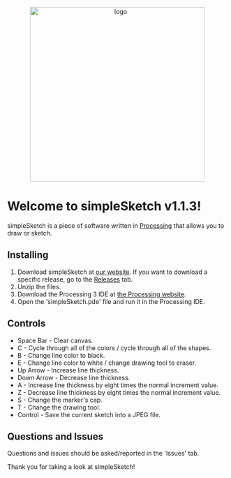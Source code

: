 <p align="center">
  <img src="https://github.com/waitblock/simpleSketch/blob/main/images/simplesketch_logo.png" alt="logo" style="width: 400; height: auto;">
</p>

# Welcome to simpleSketch v1.1.3!

simpleSketch is a piece of software written in [Processing](https://processing.org/) that allows you to draw or sketch.

## Installing

1) Download simpleSketch at [our website](https://simplesketch.github.io). If you want to download a specific release, go to the [Releases](https://github.com/waitblock/simpleSketch/releases) tab.
2) Unzip the files.
3) Download the Processing 3 IDE at [the Processing website](https://processing.org/download/).
4) Open the 'simpleSketch.pde' file and run it in the Processing IDE.

## Controls

- Space Bar - Clear canvas.
- C - Cycle through all of the colors / cycle through all of the shapes.
- B - Change line color to black.
- E - Change line color to white / change drawing tool to eraser.
- Up Arrow - Increase line thickness.
- Down Arrow - Decrease line thickness.
- A - Increase line thickness by eight times the normal increment value.
- Z - Decrease line thickness by eight times the normal increment value.
- S - Change the marker's cap.
- T - Change the drawing tool.
- Control - Save the current sketch into a JPEG file.

## Questions and Issues

Questions and issues should be asked/reported in the 'Issues' tab.

Thank you for taking a look at simpleSketch!
